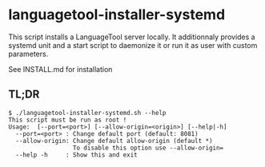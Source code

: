 # languagetool-installer-systemd

This script installs a LanguageTool server locally.
It additionnaly provides a systemd unit and a start script
to daemonize it or run it as user with custom parameters.

See INSTALL.md for installation

## TL;DR

```text
$ ./languagetool-installer-systemd.sh --help
This script must be run as root !
Usage:  [--port=<port>] [--allow-origin=<origin>] [--help|-h]
  --port=<port> : Change default port (default: 8081)
  --allow-origin: Change default allow-origin (default *)
                  To disable this option use --allow-origin=
  --help -h     : Show this and exit
```
